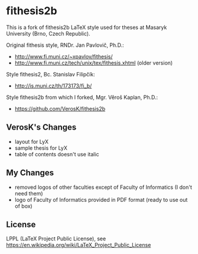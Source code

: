 fithesis2b
==========

This is a fork of fithesis2b LaTeX style used for theses at
Masaryk University (Brno, Czech Republic).

Original fithesis style, RNDr. Jan Pavlovič, Ph.D.:
-   http://www.fi.muni.cz/~xpavlov/fithesis/
-   http://www.fi.muni.cz/tech/unix/tex/fithesis.xhtml (older version)

Style fithesis2, Bc. Stanislav Filipčík:
-   http://is.muni.cz/th/173173/fi_b/

Style fithesis2b from which I forked, Mgr. Věroš Kaplan, Ph.D.:
-   https://github.com/VerosK/fithesis2b

VerosK's Changes
----------------
-   layout for LyX
-   sample thesis for LyX
-   table of contents doesn't use italic

My Changes
----------
-   removed logos of other faculties except of Faculty of Informatics (I don't need them)
-   logo of Faculty of Informatics provided in PDF format (ready to use out of box)

License
-------
LPPL (LaTeX Project Public License), see https://en.wikipedia.org/wiki/LaTeX_Project_Public_License